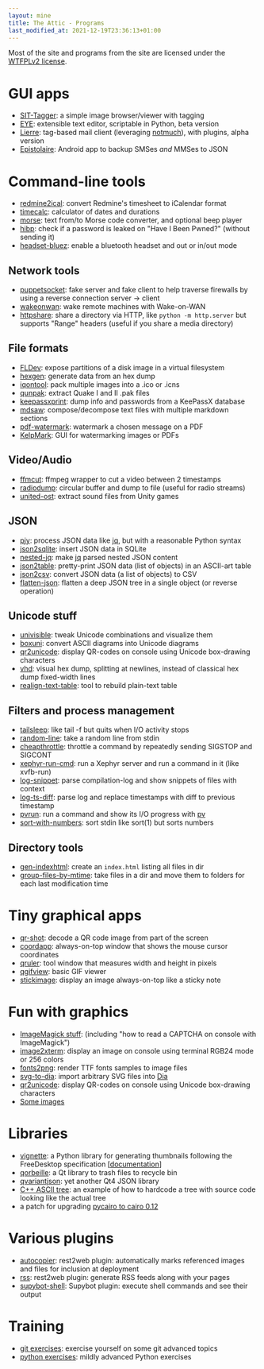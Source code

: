 ```yaml
---
layout: mine
title: The Attic - Programs
last_modified_at: 2021-12-19T23:36:13+01:00
---
```


Most of the site and programs from the site are licensed under the [WTFPLv2 license](wtfpl).

# GUI apps #

- [SIT-Tagger](sit-tagger): a simple image browser/viewer with tagging
- [EYE](https://gitlab.com/hydrargyrum/eye): extensible text editor, scriptable in Python, beta version
- [Lierre](https://gitlab.com/hydrargyrum/lierre): tag-based mail client (leveraging [notmuch](https://notmuchmail.org/)), with plugins, alpha version
- [Epistolaire](epistolaire): Android app to backup SMSes *and* MMSes to JSON


# Command-line tools #

- [redmine2ical](redmine2ical): convert Redmine's timesheet to iCalendar format
- [timecalc](timecalc): calculator of dates and durations
- [morse](morse): text from/to Morse code converter, and optional beep player
- [hibp](hibp): check if a password is leaked on "Have I Been Pwned?" (without sending it)
- [headset-bluez](https://gitlab.com/hydrargyrum/attic/-/tree/master/headset-bluez): enable a bluetooth headset and out or in/out mode


## Network tools

- [puppetsocket](https://gitlab.com/hydrargyrum/puppetsocket): fake server and fake client to help traverse firewalls by using a reverse connection server -> client
- [wakeonwan](wakeonwan): wake remote machines with Wake-on-WAN
- [httpshare](https://gitlab.com/hydrargyrum/attic/-/tree/master/httpshare): share a directory via HTTP, like `python -m http.server` but supports "Range" headers (useful if you share a media directory)


## File formats ##

- [FLDev](fldev): expose partitions of a disk image in a virtual filesystem
- [hexgen](hexgen): generate data from an hex dump
- [iqontool](iqontool): pack multiple images into a .ico or .icns
- [qunpak](qunpak): extract Quake I and II .pak files
- [keepassxprint](keepassxprint): dump info and passwords from a KeePassX database
- [mdsaw](mdsaw): compose/decompose text files with multiple markdown sections
- [pdf-watermark](https://gitlab.com/hydrargyrum/attic/-/tree/master/pdf-watermark): watermark a chosen message on a PDF
- [KelpMark](https://gitlab.com/hydrargyrum/kelpmark): GUI for watermarking images or PDFs


## Video/Audio ##

- [ffmcut](https://gitlab.com/hydrargyrum/attic/-/tree/master/ffmcut): ffmpeg wrapper to cut a video between 2 timestamps
- [radiodump](https://gitlab.com/hydrargyrum/attic/-/tree/master/radiodump): circular buffer and dump to file (useful for radio streams)
- [united-ost](https://gitlab.com/hydrargyrum/united-ost): extract sound files from Unity games


## JSON ##

- [pjy](https://pypi.org/project/pjy/): process JSON data like [jq](https://stedolan.github.io/jq/), but with a reasonable Python syntax
- [json2sqlite](jsontools/json2sqlite.html): insert JSON data in SQLite
- [nested-jq](jsontools/nested-jq.html): make [jq](https://stedolan.github.io/jq/) parsed nested JSON content
- [json2table](jsontools/json2table.html): pretty-print JSON data (list of objects) in an ASCII-art table
- [json2csv](jsontools/json2csv.html): convert JSON data (a list of objects) to CSV
- [flatten-json](https://gitlab.com/hydrargyrum/attic/-/tree/master/flatten-json): flatten a deep JSON tree in a single object (or reverse operation)


## Unicode stuff ##

- [univisible](univisible): tweak Unicode combinations and visualize them
- [boxuni](boxuni): convert ASCII diagrams into Unicode diagrams
- [qr2unicode](qr2unicode): display QR-codes on console using Unicode box-drawing characters
- [vhd](vhd): visual hex dump, splitting at newlines, instead of classical hex dump fixed-width lines
- [realign-text-table](https://gitlab.com/hydrargyrum/attic/-/tree/master/realign-text-table): tool to rebuild plain-text table


## Filters and process management ##

- [tailsleep](tailsleep): like tail -f but quits when I/O activity stops
- [random-line](https://gitlab.com/hydrargyrum/attic/-/blob/master/random-line/random-line): take a random line from stdin
- [cheapthrottle](https://gitlab.com/hydrargyrum/attic/-/blob/master/cheapthrottle/cheapthrottle): throttle a command by repeatedly sending SIGSTOP and SIGCONT
- [xephyr-run-cmd](https://gitlab.com/hydrargyrum/attic/-/tree/master/xephyr-run-cmd): run a Xephyr server and run a command in it (like xvfb-run)
- [log-snippet](https://gitlab.com/hydrargyrum/attic/-/tree/master/log-snippet): parse compilation-log and show snippets of files with context
- [log-ts-diff](https://gitlab.com/hydrargyrum/attic/-/tree/master/log-ts-diff): parse log and replace timestamps with diff to previous timestamp
- [pvrun](https://gitlab.com/hydrargyrum/attic/-/tree/master/pvrun): run a command and show its I/O progress with [pv](http://www.ivarch.com/programs/pv.shtml)
- [sort-with-numbers](https://gitlab.com/hydrargyrum/attic/-/tree/master/sort-with-numbers): sort stdin like sort(1) but sorts numbers


## Directory tools ##

- [gen-indexhtml](https://gitlab.com/hydrargyrum/attic/-/tree/master/gen-indexhtml): create an `index.html` listing all files in dir
- [group-files-by-mtime](https://gitlab.com/hydrargyrum/attic/-/tree/master/group-files-by-mtime): take files in a dir and move them to folders for each last modification time


# Tiny graphical apps #

- [qr-shot](qr-shot): decode a QR code image from part of the screen
- [coordapp](coordapp): always-on-top window that shows the mouse cursor coordinates
- [qruler](qruler): tool window that measures width and height in pixels
- [qgifview](https://gitlab.com/hydrargyrum/attic/-/tree/master/qgifview): basic GIF viewer
- [stickimage](stickimage): display an image always-on-top like a sticky note


# Fun with graphics #

- [ImageMagick stuff](magick): (including "how to read a CAPTCHA on console with ImageMagick")
- [image2xterm](image2xterm): display an image on console using terminal RGB24 mode or 256 colors
- [fonts2png](fonts2png): render TTF fonts samples to image files
- [svg-to-dia](https://gitlab.com/hydrargyrum/svg-to-dia): import arbitrary SVG files into [Dia](https://wiki.gnome.org/Apps/Dia/)
- [qr2unicode](qr2unicode): display QR-codes on console using Unicode box-drawing characters
- [Some images](gfx)


# Libraries #

- [vignette](https://pypi.org/project/vignette/): a Python library for generating thumbnails following the FreeDesktop specification [[documentation](https://vignette.readthedocs.io)]
- [qorbeille](https://gitlab.com/hydrargyrum/qorbeille): a Qt library to trash files to recycle bin
- [qvariantjson](https://gitlab.com/hydrargyrum/qvariantjson): yet another Qt4 JSON library
- [C++ ASCII tree](cppasciitree): an example of how to hardcode a tree with source code looking like the actual tree
- a patch for upgrading [pycairo to cairo 0.12](py2cairo)


# Various plugins #

- [autocopier](r2w_plugins): rest2web plugin: automatically marks referenced images and files for inclusion at deployment
- [rss](r2w_plugins): rest2web plugin: generate RSS feeds along with your pages
- [supybot-shell](https://gitlab.com/hydrargyrum/attic/-/tree/master/supybot-shell/Shell): Supybot plugin: execute shell commands and see their output


# Training #

- [git exercises](https://framagit.org/git-exercises/index): exercise yourself on some git advanced topics
- [python exercises](https://gitlab.com/hydrargyrum/python-exercises): mildly advanced Python exercises

